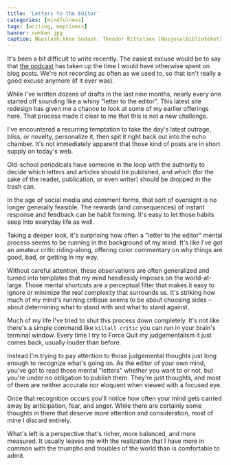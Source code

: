 ```yaml
---
title: 'Letters to the Editor'
categories: [mindfulness]
tags: [writing, emptiness]
banner: nokken.jpg
caption: N&oslash;kken &ndash; Theodor Kittelsen [Nasjonalbiblioteket](https://www.flickr.com/photos/national_library_of_norway/12924042635)
---
```


It's been a bit difficult to write recently. The easiest excuse would be to say that [the podcast](http://technicaldifficulties.us) has taken up the time I would have otherwise spent on blog posts. We're not recording as often as we used to, so that isn't really a good excuse anymore (if it ever was).

While I've written dozens of drafts in the last nine months, nearly every one started off sounding like a whiny "letter to the editor". This latest site redesign has given me a chance to look at some of my earlier offerings here. That process made it clear to me that this is not a new challenge. 

I've encountered a recurring temptation to take the day's latest outrage, bliss, or novelty, personalize it, then spit it right back out into the echo chamber. It's not immediately apparent that those kind of posts are in short supply on today's web.

Old-school periodicals have someone in the loop with the authority to decide which letters and articles should be published, and which (for the sake of the reader, publication, or even writer) should be dropped in the trash can.

<p class="has-pullquote" data-pullquote="It's striking how much of my mind's running critique seems to be about choosing sides">In the age of social media and comment forms, that sort of oversight is no longer generally feasible. The rewards (and consequences) of instant response and feedback can be habit forming. It's easy to let those habits seep into everyday life as well.</p>

Taking a deeper look, it's surprising how often a "letter to the editor" mental process seems to be running in the background of my mind. It's like I've got an amateur critic riding-along, offering color commentary on why things are good, bad, or getting in my way. 

Without careful attention, these observations are often generalized and turned into templates that my mind heedlessly imposes on the world-at-large. Those mental shortcuts are a perceptual filter that makes it easy to ignore or minimize the real complexity that surrounds us. It's striking how much of my mind's running critique seems to be about choosing sides &ndash; about determining what to stand with and what to stand against. 

Much of my life I've tried to shut this process down completely. It's not like there's a simple command like `killall critic` you can run in your brain's terminal window. Every time I try to Force Quit my judgementalism it just comes back, usually louder than before.

Instead I'm trying to pay attention to those judgemental thoughts just long enough to recognize what's going on. As the editor of your own mind, you've got to read those mental "letters" whether you want to or not, but you're under no obligation to publish them. They're just thoughts, and most of them are neither accurate nor eloquent when viewed with a focused eye.

Once that recognition occurs you'll notice how often your mind gets carried away by anticipation, fear, and anger. While there are certainly some thoughts in there that deserve more attention and consideration, most of mine I discard entirely.

What's left is a perspective that's richer, more balanced, and more measured. It usually leaves me with the realization that I have more in common with the triumphs and troubles of the world than is comfortable to admit.